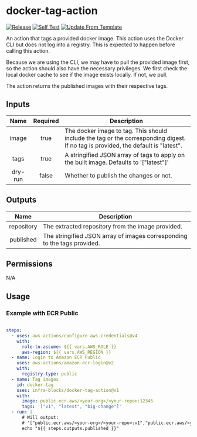 # docker-tag-action
[![Release](https://github.com/infra-blocks/docker-tag-action/actions/workflows/release.yml/badge.svg)](https://github.com/infra-blocks/docker-tag-action/actions/workflows/release.yml)
[![Self Test](https://github.com/infra-blocks/docker-tag-action/actions/workflows/self-test.yml/badge.svg)](https://github.com/infra-blocks/docker-tag-action/actions/workflows/self-test.yml)
[![Update From Template](https://github.com/infra-blocks/docker-tag-action/actions/workflows/update-from-template.yml/badge.svg)](https://github.com/infra-blocks/docker-tag-action/actions/workflows/update-from-template.yml)

An action that tags a provided docker image. This action uses the Docker CLI but does not log into a registry.
This is expected to happen before calling this action.

Because we are using the CLI, we may have to pull the provided image first, so the action should also have the
necessary privileges. We first check the local docker cache to see if the image exists locally. If not, we pull.

The action returns the published images with their respective tags.

## Inputs

|  Name   | Required | Description                                                                                                                       |
|:-------:|:--------:|-----------------------------------------------------------------------------------------------------------------------------------|
|  image  |   true   | The docker image to tag. This should include the tag or the corresponding digest. If no tag is provided, the default is "latest". |
|  tags   |   true   | A stringified JSON array of tags to apply on the built image. Defaults to '["latest"]'                                            |
| dry-run |  false   | Whether to publish the changes or not.                                                                                            |

## Outputs

|    Name    | Description                                                              |
|:----------:|--------------------------------------------------------------------------|
| repository | The extracted repository from the image provided.                        |
| published  | The stringified JSON array of images corresponding to the tags provided. |

## Permissions

N/A

## Usage

### Example with ECR Public
```yaml

steps:
  - uses: aws-actions/configure-aws-credentials@v4
    with:
      role-to-assume: ${{ vars.AWS_ROLE }}
      aws-region: ${{ vars.AWS_REGION }}
  - name: Login to Amazon ECR Public
    uses: aws-actions/amazon-ecr-login@v2
    with:
      registry-type: public
  - name: Tag images
    id: docker-tag
    uses: infra-blocks/docker-tag-action@v1
    with:
      image: public.ecr.aws/<your-org>/<your-repo>:12345
      tags: '["v1", "latest", "big-change"]'
  - run: |
      # Will output: 
      # '["public.ecr.aws/<your-org>/<your-repo>:v1","public.ecr.aws/<your-org>/<your-repo>:latest","public.ecr.aws/<your-org>/<your-repo>:big-change"]'
      echo "${{ steps.outputs.published }}"
```

